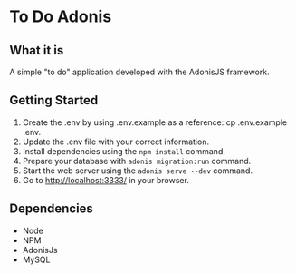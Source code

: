 # To Do Adonis

## What it is

A simple "to do" application developed with the AdonisJS framework.


## Getting Started

1. Create the .env by using .env.example as a reference: cp .env.example .env.
2. Update the .env file with your correct information.
3. Install dependencies using the `npm install` command.
4. Prepare your database with `adonis migration:run` command.
5. Start the web server using the `adonis serve --dev` command.
6. Go to <http://localhost:3333/> in your browser.


## Dependencies

- Node
- NPM 
- AdonisJs
- MySQL

